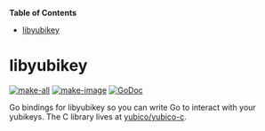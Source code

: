 <!-- START doctoc generated TOC please keep comment here to allow auto update -->
<!-- DON'T EDIT THIS SECTION, INSTEAD RE-RUN doctoc TO UPDATE -->
**Table of Contents**

- [libyubikey](#libyubikey)

<!-- END doctoc generated TOC please keep comment here to allow auto update -->

# libyubikey

[![make-all](https://github.com/jessfraz/libyubikey/workflows/make%20all/badge.svg)](https://github.com/jessfraz/libyubikey/actions?query=workflow%3A%22make+all%22)
[![make-image](https://github.com/jessfraz/libyubikey/workflows/make%20image/badge.svg)](https://github.com/jessfraz/libyubikey/actions?query=workflow%3A%22make+image%22)
[![GoDoc](https://img.shields.io/badge/godoc-reference-5272B4.svg?style=for-the-badge)](https://godoc.org/github.com/jessfraz/libyubikey)

Go bindings for libyubikey so you can write Go to interact with your yubikeys.
The C library lives at
[yubico/yubico-c](https://github.com/Yubico/yubico-c).
